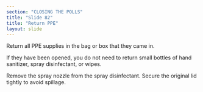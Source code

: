 ```yaml
---
section: "CLOSING THE POLLS"
title: "Slide 82"
title: "Return PPE"
layout: slide
---
```


Return all PPE supplies in the bag or box that they came in.

If they have been opened, you do not need to return small bottles of hand sanitizer, spray disinfectant, or wipes.

Remove the spray nozzle from the spray disinfectant. Secure the original lid tightly to avoid spillage.




